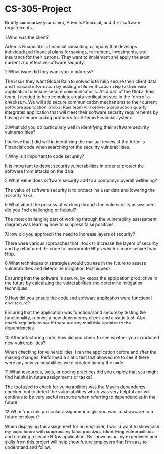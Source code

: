 # CS-305-Project


Briefly summarize your client, Artemis Financial, and their software requirements.


1.Who was the client? 

Artemis Financial is a financial consulting company that develops individualized financial plans for savings, retirement, investments, and insurance for their patrons. They want to implement and apply the most current and effective software security.


2.What issue did they want you to address? 

The issue they want Global Rain to solved is to help secure their client data and financial information by adding a file verification step to their web application to ensure secure communications. As a part of the Global Rain team, I needed to help complete a data verification step in the form of a checksum. We will add secure communication mechanisms to their current software application. Global Rain team will deliver a production quality integrated application that will meet their software security requirements by having a secure coding protocols for Artemis Financial system.


3.What did you do particularly well in identifying their software security vulnerabilities? 

I believe that I did well in identifying the manual review of the Artemis Financial code when searching for the security vulnerabilities.


4.Why is it important to code securely? 

It is important to detect security vulnerabilities in order to protect the software from attacks on the data.


5.What value does software security add to a company’s overall wellbeing? 

The value of software security is to protect the user data and lowering the security risks.


6.What about the process of working through the vulnerability assessment did you find challenging or helpful? 

The most challenging part of working through the vulnerability assessment diagram was learning how to suppress false positives.


7.How did you approach the need to increase layers of security? 

There were various approaches that I took to increase the layers of security and by refactored the code to incorporate Https which is more secure than Http.


8.What techniques or strategies would you use in the future to assess vulnerabilities and determine mitigation techniques? 

Ensuring that the software is secure, by keeps the application productive in the future by calculating the vulnerabilities and determine mitigation techniques.


9.How did you ensure the code and software application were functional and secure? 

Ensuring that the application was functional and secure by testing the functionality, running a new dependency check and a static test. Also, check regularly to see if there are any available updates to the dependencies.


10.After refactoring code, how did you check to see whether you introduced new vulnerabilities? 

When checking for vulnerabilities, I ran the application before and after the making changes. Performed a static test that allowed me to see if there were any new vulnerabilities were created during the code.


11.What resources, tools, or coding practices did you employ that you might find helpful in future assignments or tasks? 

The tool used to check for vulnerabilities was the Maven dependency checker tool to detect the vulnerabilities which was very helpful and will continue to be very useful resource when referring to dependencies in the future.


12.What from this particular assignment might you want to showcase to a future employer? 

When displaying this assignment for an employer, I would want to showcase my experience with suppressing false positives, identifying vulnerabilities and creating a secure Https application. By showcasing my experience and skills from this project will help show future employers that I’m easy to understand and follow.
